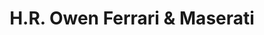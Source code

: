---
title: "H.R. Owen Ferrari & Maserati"
url: /hatfield/h-r-owen-ferrari-and-maserati/
shop: car
---